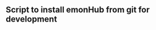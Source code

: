 Script to install emonHub from git for development
--------------------------------------------------

